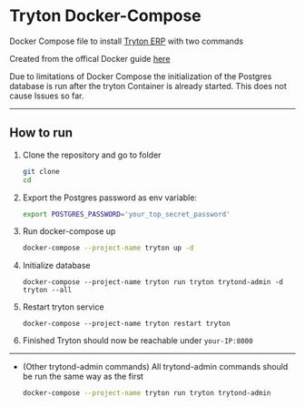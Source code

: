# Tryton Docker-Compose

Docker Compose file to install [Tryton ERP](https://hub.docker.com/r/tryton/tryton) with two commands

Created from the offical Docker guide [here](https://discuss.tryton.org/t/how-to-run-tryton-using-docker/3200)

Due to limitations of Docker Compose the initialization of the Postgres database is run after the tryton Container is already started. This does not cause Issues so far.

---

## How to run
1. Clone the repository and go to folder
   ```bash
   git clone
   cd  
   ```
2. Export the Postgres password as env variable:
   ```bash
   export POSTGRES_PASSWORD='your_top_secret_password'
   ```

3. Run docker-compose up
   ```bash
   docker-compose --project-name tryton up -d
   ```

4. Initialize database   
   ```
   docker-compose --project-name tryton run tryton trytond-admin -d tryton --all
   ```

5. Restart tryton service

   ```
   docker-compose --project-name tryton restart tryton
   ```

6. Finished
   Tryton should now be reachable under `your-IP:8000`
 
 ---
* (Other trytond-admin commands)
   All trytond-admin commands should be run the same way as the first
   ```bash
   docker-compose --project-name tryton run tryton trytond-admin